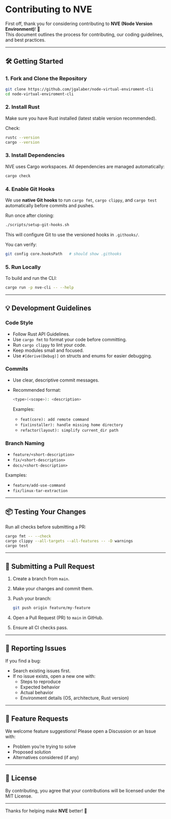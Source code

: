 # Contributing to NVE

First off, thank you for considering contributing to **NVE (Node Version Environment)**! 🎉  
This document outlines the process for contributing, our coding guidelines, and best practices.

---

## 🛠 Getting Started

### 1. Fork and Clone the Repository

```bash
git clone https://github.com/jgalaber/node-virtual-enviroment-cli
cd node-virtual-enviroment-cli
```

### 2. Install Rust

Make sure you have Rust installed (latest stable version recommended).

Check:

```bash
rustc --version
cargo --version
```

### 3. Install Dependencies

NVE uses Cargo workspaces. All dependencies are managed automatically:

```bash
cargo check
```

### 4. Enable Git Hooks

We use **native Git hooks** to run `cargo fmt`, `cargo clippy`, and `cargo test` automatically before commits and pushes.

Run once after cloning:

```bash
./scripts/setup-git-hooks.sh
```

This will configure Git to use the versioned hooks in `.githooks/`.

You can verify:

```bash
git config core.hooksPath   # should show .githooks
```

### 5. Run Locally

To build and run the CLI:

```bash
cargo run -p nve-cli -- --help
```

---

## 💡 Development Guidelines

### Code Style

- Follow Rust API Guidelines.
- Use `cargo fmt` to format your code before committing.
- Run `cargo clippy` to lint your code.
- Keep modules small and focused.
- Use `#[derive(Debug)]` on structs and enums for easier debugging.

### Commits

- Use clear, descriptive commit messages.
- Recommended format:

  ```bash
  <type>(<scope>): <description>
  ```

  Examples:
  - `feat(core): add remote command`
  - `fix(installer): handle missing home directory`
  - `refactor(layout): simplify current_dir path`

### Branch Naming

- `feature/<short-description>`
- `fix/<short-description>`
- `docs/<short-description>`

Examples:

- `feature/add-use-command`
- `fix/linux-tar-extraction`

---

## 📦 Testing Your Changes

Run all checks before submitting a PR:

```bash
cargo fmt -- --check
cargo clippy --all-targets --all-features -- -D warnings
cargo test
```

---

## 🔄 Submitting a Pull Request

1. Create a branch from `main`.
2. Make your changes and commit them.
3. Push your branch:

   ```bash
   git push origin feature/my-feature
   ```

4. Open a Pull Request (PR) to `main` in GitHub.
5. Ensure all CI checks pass.

---

## 🐛 Reporting Issues

If you find a bug:

- Search existing issues first.
- If no issue exists, open a new one with:
  - Steps to reproduce
  - Expected behavior
  - Actual behavior
  - Environment details (OS, architecture, Rust version)

---

## 🌟 Feature Requests

We welcome feature suggestions! Please open a Discussion or an Issue with:

- Problem you’re trying to solve
- Proposed solution
- Alternatives considered (if any)

---

## 📄 License

By contributing, you agree that your contributions will be licensed under the MIT License.

---

Thanks for helping make **NVE** better! 🚀
